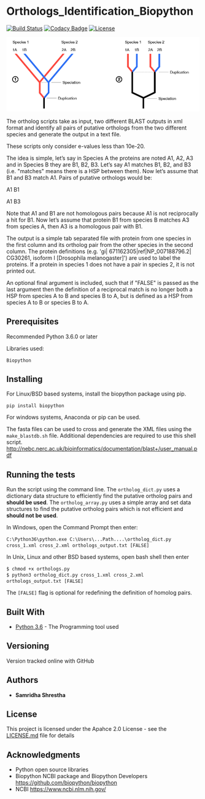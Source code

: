 # Orthologs_Identification_Biopython

[![Build Status](https://travis-ci.org/SamSamhuns/orthologs_identification_biopython.svg?branch=master)](https://travis-ci.org/SamSamhuns/orthologs_identification_biopython)
[![Codacy Badge](https://api.codacy.com/project/badge/Grade/4f3658d27da7455fb6a4d4b343573426)](https://www.codacy.com/app/samhunsadamant/Orthologs-Identification-Biopython?utm_source=github.com&amp;utm_medium=referral&amp;utm_content=SamSamhuns/Orthologs-Identification-Biopython&amp;utm_campaign=Badge_Grade) 
[![License](https://img.shields.io/badge/License-Apache%202.0-blue.svg)](https://opensource.org/licenses/Apache-2.0)

<img src='https://raw.githubusercontent.com/SamSamhuns/Orthologs-Identification-Biopython/master/GeneHomology.png'>

The ortholog scripts take as input, two different BLAST outputs in xml format and identify all pairs of putative orthologs from the two different species and generate the output in a text file.

These scripts only consider e-values less than 10e-20.

The idea is simple, let’s say in Species A the proteins are noted A1, A2, A3 and in Species B they are B1, B2, B3. Let’s say A1 matches B1, B2, and B3 (i.e. "matches" means there is a HSP between them). Now let’s assume that B1 and B3 match A1. Pairs of putative orthologs would be:

A1 B1

A1 B3

Note that A1 and B1 are not homologous pairs because A1 is not reciprocally a hit for B1. Now let’s assume that protein B1 from species B matches A3 from species A, then A3 is a homologous pair with B1.

The output is a simple tab separated file with protein from one species in the first column and its ortholog pair from the other species in the second column. The protein definitions (e.g. 'gi| 671162305|ref|NP_007188796.2| CG30261, isoform I [Drosophila melanogaster]') are used to label the proteins. If a protein in species 1 does not have a pair in species 2, it is not printed out.

An optional final argument is included, such that if "FALSE" is passed as the last argument then the definition of a reciprocal match is no longer both a HSP from species A to B and species B to A, but is defined as a HSP from species A to B or species B to A.

## Prerequisites
Recommended Python 3.6.0 or later

Libraries used:

```
Biopython
```

## Installing
For Linux/BSD based systems, install the biopython package using pip.
```
pip install biopython
```
For windows systems, Anaconda or pip can be used.

The fasta files can be used to cross and generate the XML files using the `make_blastdb.sh` file.
Additional dependencies are required to use this shell script. <br>
<http://nebc.nerc.ac.uk/bioinformatics/documentation/blast+/user_manual.pdf>

## Running the tests

Run the script using the command line.
The `ortholog_dict.py` uses a dictionary data structure to efficiently find the putative ortholog pairs and <b>should be used</b>. The `ortholog_array.py` uses a simple array and set data structures to find the putative ortholog pairs which is not efficient and <b>should not be used</b>.

In Windows, open the Command Prompt then enter:

```
C:\Python36\python.exe C:\Users\...Path....\ortholog_dict.py cross_1.xml cross_2.xml orthologs_output.txt [FALSE]
```

In Unix, Linux and other BSD based systems, open bash shell then enter

```shell
$ chmod +x orthologs.py
$ python3 ortholog_dict.py cross_1.xml cross_2.xml orthologs_output.txt [FALSE]
```
The `[FALSE]` flag is optional for redefining the definition of homolog pairs.

## Built With

*   [Python 3.6](https://www.python.org/downloads/release/python-360/) - The Programming tool used

## Versioning

Version tracked online with GitHub

## Authors

*   **Samridha Shrestha**

## License

This project is licensed under the Apahce 2.0 License - see the [LICENSE.md](LICENSE.md) file for details

## Acknowledgments

*   Python open source libraries
*   Biopython NCBI package and Biopython Developers https://github.com/biopython/biopython
*   NCBI https://www.ncbi.nlm.nih.gov/
